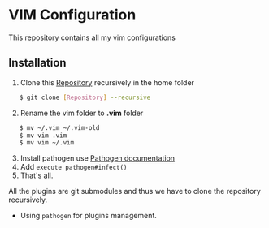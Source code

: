 # VIM Configuration

This repository contains all my vim configurations

## Installation
1. Clone this [Repository] recursively in the home folder


```bash
   $ git clone [Repository] --recursive
```

2. Rename the vim folder to **.vim** folder
```bash
   $ mv ~/.vim ~/.vim-old
   $ mv vim .vim
   $ mv vim ~/.vim
```
3. Install pathogen use [Pathogen documentation]    
4. Add `execute pathogen#infect()`
5. That's all.

All the plugins are git submodules and thus we have to clone the repository
recursively. 

- Using `pathogen` for plugins management.

[Repository]:https://github.com/samundra/vim.git
[Pathogen documentation]:https://github.com/tpope/vim-pathogen#installation
